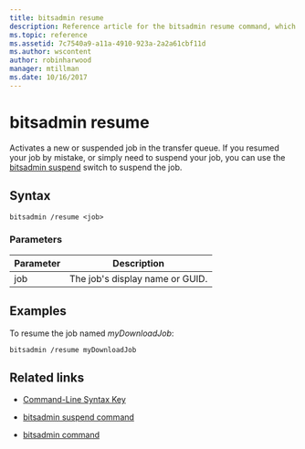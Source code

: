 ```yaml
---
title: bitsadmin resume
description: Reference article for the bitsadmin resume command, which activates a new or suspended job in the transfer queue.
ms.topic: reference
ms.assetid: 7c7540a9-a11a-4910-923a-2a2a61cbf11d
ms.author: wscontent
author: robinharwood
manager: mtillman
ms.date: 10/16/2017
---
```


# bitsadmin resume

Activates a new or suspended job in the transfer queue. If you resumed your job by mistake, or simply need to suspend your job, you can use the [bitsadmin suspend](bitsadmin-suspend.md) switch to suspend the job.

## Syntax

```
bitsadmin /resume <job>
```

### Parameters

| Parameter | Description |
| -------------- | -------------- |
| job | The job's display name or GUID. |

## Examples

To resume the job named *myDownloadJob*:

```
bitsadmin /resume myDownloadJob
```

## Related links

- [Command-Line Syntax Key](command-line-syntax-key.md)

- [bitsadmin suspend command](bitsadmin-suspend.md)

- [bitsadmin command](bitsadmin.md)
